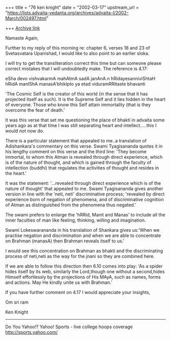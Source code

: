 +++
title = "76 ken knight"
date = "2002-03-17"
upstream_url = "https://lists.advaita-vedanta.org/archives/advaita-l/2002-March/002497.html"

+++
[Archive link](https://lists.advaita-vedanta.org/archives/advaita-l/2002-March/002497.html)

Namaste Again,

Further to my reply of this morning re: chapter 6,
verses 18 and 23 of Svetasvatara Upanishad, I would
like to also point to an earlier sloka.

I will try to get the transliteration correct this
time but can someone please correct mistakes that I
will undoubtedly make. The reference is 4.17:

eSha devo vishvakarmA mahAtmA
sadA janAnA.n hRidayesanniviShtaH
hRidA manIShA manasA'bhiklpto
ya etad viduramRRitaste bhavanti

'The Cosmic Self is the creator of this world (in the
sense that it has projected itself as such).  It is
the Supreme Self and it lies hidden in the heart of
everyone.  Those who know this Self attain immortality
(that is they overcome the fear of death.'

It was this verse that set me questioning the place of
bhakti in advaita some years ago as at that time I was
still separating heart and intellect.....this I would
not now do.

There is a particular statement that appealed to me..a
translation of Adishankara's commentary on this verse.
Swami Tyagisananda quotes it in his lengthy comment on
this verse and the third line:
'They become immortal, to whom this Atman is revealed
through direct experience, which is of the nature of
thought, and which is gained through the faculty of
intellection (buddhi) that regulates the activities of
thought and resides in the heart.'

It was the statement:
'...revealed through direct experience which is of the
nature of thought' that appealed to me.
Swami Tyagisananda gives another version in line with
the 'neti, neti' discriminative process;
'revealed by direct experience born of negation of
phenomena, and of discriminative cognition of Atman as
distinguished from the phenomena thus negated.'

The swami prefers to enlarge the 'hRRid, Manit and
Manas' to include all the inner faculties of man like
feeling, thinking, willing and imagination.

Swami Lokeswarananda in his translation of Shankara
gives us:'When we practise negation and discrimination
and when we are able to concentrate on Brahman
(manasA) then Brahman reveals itself to us.'

I would see this concentration on Brahman as bhakti
and the discriminating process of neti,neti as the way
for the jnani so they are combined here.

If we are able to follow this direction then 6.10
comes into play:
'As a spider hides itself by its web, similarly the
Lord,though one without a second,hides Himself
effortlessly by the projections of His MAyA, such as
names, forms and actions. May He kindly unite us with
Brahman.'

If you have further comment on 4.17 I would appreciate
your insights,

Om sri ram

Ken Knight
>
>
>


__________________________________________________
Do You Yahoo!?
Yahoo! Sports - live college hoops coverage
http://sports.yahoo.com/

